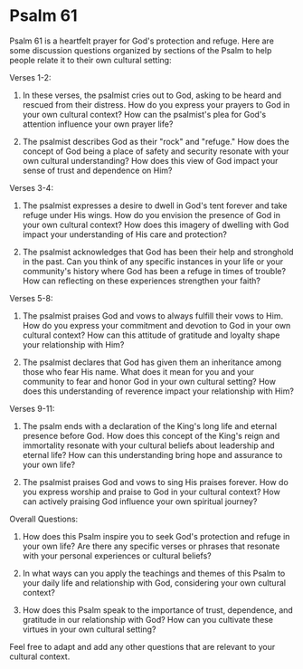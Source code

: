 # Psalm 61

Psalm 61 is a heartfelt prayer for God's protection and refuge. Here are some discussion questions organized by sections of the Psalm to help people relate it to their own cultural setting:

Verses 1-2:

1. In these verses, the psalmist cries out to God, asking to be heard and rescued from their distress. How do you express your prayers to God in your own cultural context? How can the psalmist's plea for God's attention influence your own prayer life?

2. The psalmist describes God as their "rock" and "refuge." How does the concept of God being a place of safety and security resonate with your own cultural understanding? How does this view of God impact your sense of trust and dependence on Him?

Verses 3-4:

1. The psalmist expresses a desire to dwell in God's tent forever and take refuge under His wings. How do you envision the presence of God in your own cultural context? How does this imagery of dwelling with God impact your understanding of His care and protection?

2. The psalmist acknowledges that God has been their help and stronghold in the past. Can you think of any specific instances in your life or your community's history where God has been a refuge in times of trouble? How can reflecting on these experiences strengthen your faith?

Verses 5-8:

1. The psalmist praises God and vows to always fulfill their vows to Him. How do you express your commitment and devotion to God in your own cultural context? How can this attitude of gratitude and loyalty shape your relationship with Him?

2. The psalmist declares that God has given them an inheritance among those who fear His name. What does it mean for you and your community to fear and honor God in your own cultural setting? How does this understanding of reverence impact your relationship with Him?

Verses 9-11:

1. The psalm ends with a declaration of the King's long life and eternal presence before God. How does this concept of the King's reign and immortality resonate with your cultural beliefs about leadership and eternal life? How can this understanding bring hope and assurance to your own life?

2. The psalmist praises God and vows to sing His praises forever. How do you express worship and praise to God in your cultural context? How can actively praising God influence your own spiritual journey?

Overall Questions:

1. How does this Psalm inspire you to seek God's protection and refuge in your own life? Are there any specific verses or phrases that resonate with your personal experiences or cultural beliefs?

2. In what ways can you apply the teachings and themes of this Psalm to your daily life and relationship with God, considering your own cultural context?

3. How does this Psalm speak to the importance of trust, dependence, and gratitude in our relationship with God? How can you cultivate these virtues in your own cultural setting?

Feel free to adapt and add any other questions that are relevant to your cultural context.